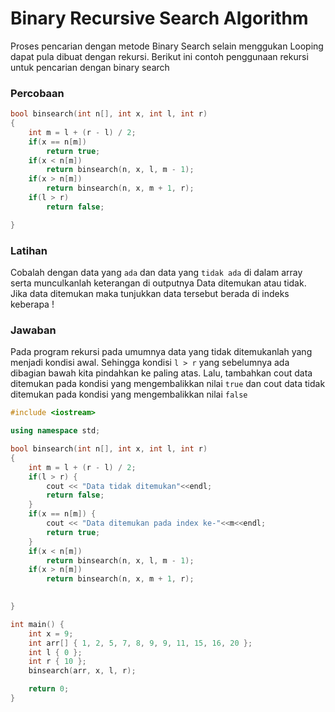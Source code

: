 # Binary Recursive Search Algorithm

Proses pencarian dengan metode Binary Search selain menggukan Looping
dapat pula dibuat dengan rekursi. Berikut ini contoh penggunaan rekursi untuk
pencarian dengan binary search

### Percobaan
```cpp
bool binsearch(int n[], int x, int l, int r)
{
    int m = l + (r - l) / 2;
    if(x == n[m])
        return true;
    if(x < n[m])
        return binsearch(n, x, l, m - 1);
    if(x > n[m])
        return binsearch(n, x, m + 1, r);
    if(l > r)
        return false;

}
```

### Latihan
Cobalah dengan data yang `ada` dan data yang `tidak ada` di dalam
array serta munculkanlah keterangan di outputnya Data ditemukan atau tidak.
Jika data ditemukan maka tunjukkan data tersebut berada di indeks keberapa !



### Jawaban
Pada program rekursi pada umumnya data yang tidak ditemukanlah yang menjadi kondisi awal.
Sehingga kondisi `l > r` yang sebelumnya ada dibagian bawah kita pindahkan ke paling atas.
Lalu, tambahkan cout data ditemukan pada kondisi yang mengembalikkan nilai `true`
dan cout data tidak ditemukan pada kondisi yang mengembalikkan nilai `false`
```cpp
#include <iostream>

using namespace std;

bool binsearch(int n[], int x, int l, int r)
{
    int m = l + (r - l) / 2;
    if(l > r) {
        cout << "Data tidak ditemukan"<<endl;
        return false;
    }
    if(x == n[m]) {
        cout << "Data ditemukan pada index ke-"<<m<<endl;
        return true;
    }
    if(x < n[m])
        return binsearch(n, x, l, m - 1);
    if(x > n[m])
        return binsearch(n, x, m + 1, r);
    

}

int main() {
    int x = 9;
    int arr[] { 1, 2, 5, 7, 8, 9, 9, 11, 15, 16, 20 };
    int l { 0 };
    int r { 10 };
    binsearch(arr, x, l, r);

    return 0;
}
```
